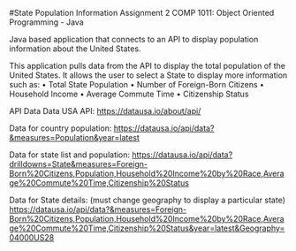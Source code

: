 #State Population Information
Assignment 2
COMP 1011: Object Oriented Programming - Java

Java based application that connects to an API to display population information about the United States.

This application pulls data from the API to display the total population of the United States.
It allows the user to select a State to display more information such as:
•	Total State Population
•	Number of Foreign-Born Citizens
•	Household Income
•	Average Commute Time
•	Citizenship Status


API Data
Data USA API: https://datausa.io/about/api/

Data for country population: https://datausa.io/api/data?&measures=Population&year=latest

Data for state list and population: https://datausa.io/api/data?drilldowns=State&measures=Foreign-Born%20Citizens,Population,Household%20Income%20by%20Race,Average%20Commute%20Time,Citizenship%20Status

Data for State details: (must change geography to display a particular state)
https://datausa.io/api/data?&measures=Foreign-Born%20Citizens,Population,Household%20Income%20by%20Race,Average%20Commute%20Time,Citizenship%20Status&year=latest&Geography=04000US28
